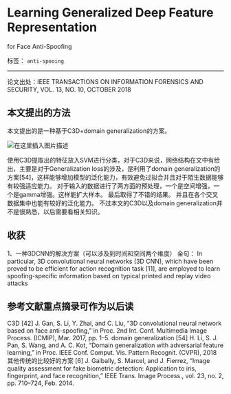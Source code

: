 ﻿# Learning Generalized Deep Feature Representation
for Face Anti-Spoofing  

标签： `anti-spooing`

---

论文出处：IEEE TRANSACTIONS ON INFORMATION FORENSICS AND SECURITY, VOL. 13, NO. 10, OCTOBER 2018

## 本文提出的方法  

本文提出的是一种基于C3D+domain generalization的方案。  

![在这里插入图片描述](https://img-blog.csdnimg.cn/20190331105624271.png?x-oss-process=image/watermark,type_ZmFuZ3poZW5naGVpdGk,shadow_10,text_aHR0cHM6Ly9ibG9nLmNzZG4ubmV0L3FxXzI4ODg4ODM3,size_16,color_FFFFFF,t_70)

使用C3D提取出的特征放入SVM进行分类，对于C3D来说，网络结构在文中有给出，主要是对于Generalization loss的涉及，是利用了domain generalization的方案[54]，这样能够增加模型的泛化能力，有效避免过拟合并且对于陌生数据能够有较强适应能力。
对于输入的数据进行了两方面的预处理，一个是空间增强，一个是gamma增强。这样能扩大样本。
最后取得了不错的结果。 并且在各个交叉数据集中也能有较好的泛化能力。
不过本文的C3D以及domain generalization并不是很熟悉，以后需要看相关知识。  

## 收获  

1、一种3DCNN的解决方案（可以涉及到时间和空间两个维度）
金句：  In particular, 3D convolutional neural networks
(3D CNN), which have been proved to be efficient for action
recognition task [11], are employed to learn spoofing-specific
information based on typical printed and replay video attacks  

##  参考文献重点摘录可作为以后读  

C3D
[42] J. Gan, S. Li, Y. Zhai, and C. Liu, “3D convolutional neural network
based on face anti-spoofing,” in Proc. 2nd Int. Conf. Multimedia Image
Process. (ICMIP), Mar. 2017, pp. 1–5.
domain generalization
[54] H. Li, S. J. Pan, S. Wang, and A. C. Kot, “Domain generalization with
adversarial feature learning,” in Proc. IEEE Conf. Comput. Vis. Pattern
Recognit. (CVPR), 2018
其他传统的比较好的方案
[6] J. Galbally, S. Marcel, and J. Fierrez, “Image quality assessment
for fake biometric detection: Application to iris, fingerprint, and face
recognition,” IEEE Trans. Image Process., vol. 23, no. 2, pp. 710–724,
Feb. 2014.



